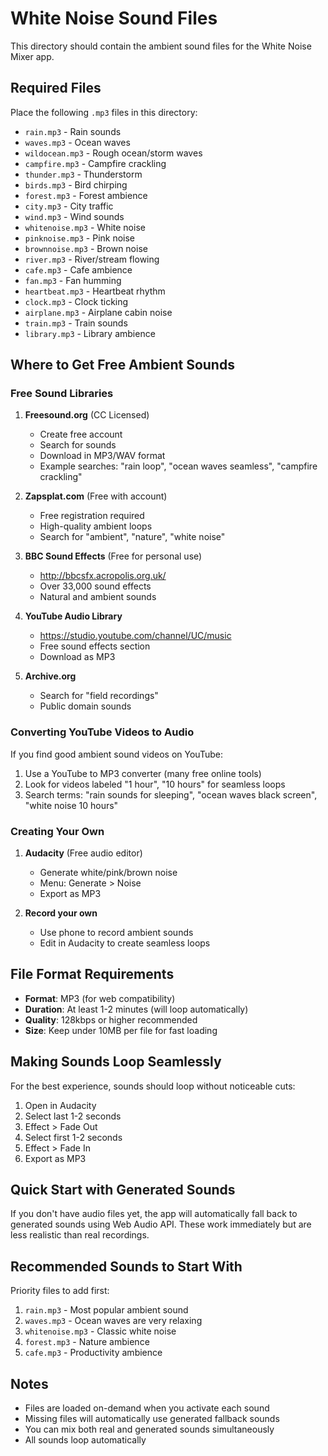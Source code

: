 # White Noise Sound Files

This directory should contain the ambient sound files for the White Noise Mixer app.

## Required Files

Place the following `.mp3` files in this directory:

- `rain.mp3` - Rain sounds
- `waves.mp3` - Ocean waves
- `wildocean.mp3` - Rough ocean/storm waves
- `campfire.mp3` - Campfire crackling
- `thunder.mp3` - Thunderstorm
- `birds.mp3` - Bird chirping
- `forest.mp3` - Forest ambience
- `city.mp3` - City traffic
- `wind.mp3` - Wind sounds
- `whitenoise.mp3` - White noise
- `pinknoise.mp3` - Pink noise
- `brownnoise.mp3` - Brown noise
- `river.mp3` - River/stream flowing
- `cafe.mp3` - Cafe ambience
- `fan.mp3` - Fan humming
- `heartbeat.mp3` - Heartbeat rhythm
- `clock.mp3` - Clock ticking
- `airplane.mp3` - Airplane cabin noise
- `train.mp3` - Train sounds
- `library.mp3` - Library ambience

## Where to Get Free Ambient Sounds

### Free Sound Libraries

1. **Freesound.org** (CC Licensed)
   - Create free account
   - Search for sounds
   - Download in MP3/WAV format
   - Example searches: "rain loop", "ocean waves seamless", "campfire crackling"

2. **Zapsplat.com** (Free with account)
   - Free registration required
   - High-quality ambient loops
   - Search for "ambient", "nature", "white noise"

3. **BBC Sound Effects** (Free for personal use)
   - http://bbcsfx.acropolis.org.uk/
   - Over 33,000 sound effects
   - Natural and ambient sounds

4. **YouTube Audio Library**
   - https://studio.youtube.com/channel/UC/music
   - Free sound effects section
   - Download as MP3

5. **Archive.org**
   - Search for "field recordings"
   - Public domain sounds

### Converting YouTube Videos to Audio

If you find good ambient sound videos on YouTube:

1. Use a YouTube to MP3 converter (many free online tools)
2. Look for videos labeled "1 hour", "10 hours" for seamless loops
3. Search terms: "rain sounds for sleeping", "ocean waves black screen", "white noise 10 hours"

### Creating Your Own

1. **Audacity** (Free audio editor)
   - Generate white/pink/brown noise
   - Menu: Generate > Noise
   - Export as MP3

2. **Record your own**
   - Use phone to record ambient sounds
   - Edit in Audacity to create seamless loops

## File Format Requirements

- **Format**: MP3 (for web compatibility)
- **Duration**: At least 1-2 minutes (will loop automatically)
- **Quality**: 128kbps or higher recommended
- **Size**: Keep under 10MB per file for fast loading

## Making Sounds Loop Seamlessly

For the best experience, sounds should loop without noticeable cuts:

1. Open in Audacity
2. Select last 1-2 seconds
3. Effect > Fade Out
4. Select first 1-2 seconds  
5. Effect > Fade In
6. Export as MP3

## Quick Start with Generated Sounds

If you don't have audio files yet, the app will automatically fall back to generated sounds using Web Audio API. These work immediately but are less realistic than real recordings.

## Recommended Sounds to Start With

Priority files to add first:
1. `rain.mp3` - Most popular ambient sound
2. `waves.mp3` - Ocean waves are very relaxing
3. `whitenoise.mp3` - Classic white noise
4. `forest.mp3` - Nature ambience
5. `cafe.mp3` - Productivity ambience

## Notes

- Files are loaded on-demand when you activate each sound
- Missing files will automatically use generated fallback sounds
- You can mix both real and generated sounds simultaneously
- All sounds loop automatically

